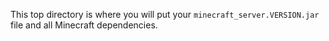 This top directory is where you will put your `minecraft_server.VERSION.jar` file and all Minecraft dependencies.

